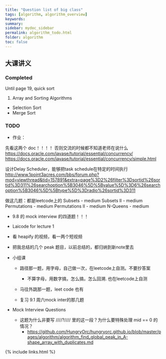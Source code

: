 ```yaml
---
title: "Question list of big class"
tags: [algorithm, algorithm_overview]
keywords:
summary:
sidebar: mydoc_sidebar
permalink: algorithm_todo.html
folder: algorithm
toc: false
---
```


## 大课讲义
### Completed
Until page 19, quick sort

1. Array and Sorting Algorithms
* Selection Sort
* Merge Sort

### TODO

* 作业：

先看这两个 doc！！！！ 否则交流的时候都不知道老师在说什么
https://docs.oracle.com/javase/tutorial/essential/concurrency/
https://docs.oracle.com/javase/tutorial/essential/concurrency/simple.html


设计Delay Scheduler，能够把task schedule在特定的时间执行
http://www.1point3acres.com/bbs/forum.php?mod=viewthread&tid=157891&extra=page%3D2%26filter%3Dsortid%26sortid%3D311%26searchoption%5B3046%5D%5Bvalue%5D%3D6%26searchoption%5B3046%5D%5Btype%5D%3Dradio%26sortid%3D311 


做这几题：都是leetcode上的
Subsets - medium
Subsets II - medium
Permutations - medium
Permutations II - medium
N-Queens - medium

* 9.8 的 mock interview 的四道题！！！

* Laicode for lecture 1
* 看 heapify 的视频，看一两个短视频
* 把我总结的几个 peak 题目，以前总结的，都归纳到新note里去

* 小组课
  * 路径那一题，用字母，自己做一次，在leetcode上自测。不要抄答案
    * 不算字母，用数字搞，怎么搞，怎么回溯. 也在leetcode上自测
  * 马往外跳那一题，leet code 也有

  * 复习 9.1 周六mock inter的那几题

* Mock Interview Questions
  * 这题为什么非要写 ////?//// 里的这一段？为什么要特殊处理 mid == 0 的情况？
    * https://github.com/HungryOrc/hungryorc.github.io/blob/master/pages/algorithm/algorithm_find_global_peak_in_A-shape_array_with_duplicates.md

{% include links.html %}
